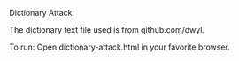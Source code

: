 Dictionary Attack

The dictionary text file used is from github.com/dwyl.

To run: Open dictionary-attack.html in your favorite browser.
